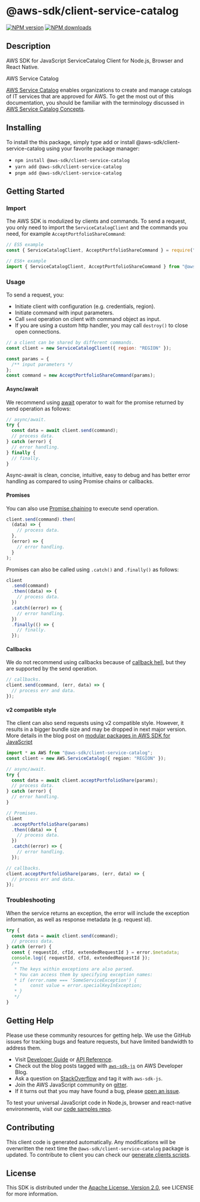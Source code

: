 <!-- generated file, do not edit directly -->

# @aws-sdk/client-service-catalog

[![NPM version](https://img.shields.io/npm/v/@aws-sdk/client-service-catalog/latest.svg)](https://www.npmjs.com/package/@aws-sdk/client-service-catalog)
[![NPM downloads](https://img.shields.io/npm/dm/@aws-sdk/client-service-catalog.svg)](https://www.npmjs.com/package/@aws-sdk/client-service-catalog)

## Description

AWS SDK for JavaScript ServiceCatalog Client for Node.js, Browser and React Native.

<fullname>AWS Service Catalog</fullname>

<p>
<a href="https://aws.amazon.com/servicecatalog/">AWS Service Catalog</a> enables
organizations to create and manage catalogs of IT services that are approved for AWS. To
get the most out of this documentation, you should be familiar with the terminology
discussed in <a href="http://docs.aws.amazon.com/servicecatalog/latest/adminguide/what-is_concepts.html">AWS Service Catalog
Concepts</a>.</p>

## Installing

To install the this package, simply type add or install @aws-sdk/client-service-catalog
using your favorite package manager:

- `npm install @aws-sdk/client-service-catalog`
- `yarn add @aws-sdk/client-service-catalog`
- `pnpm add @aws-sdk/client-service-catalog`

## Getting Started

### Import

The AWS SDK is modulized by clients and commands.
To send a request, you only need to import the `ServiceCatalogClient` and
the commands you need, for example `AcceptPortfolioShareCommand`:

```js
// ES5 example
const { ServiceCatalogClient, AcceptPortfolioShareCommand } = require("@aws-sdk/client-service-catalog");
```

```ts
// ES6+ example
import { ServiceCatalogClient, AcceptPortfolioShareCommand } from "@aws-sdk/client-service-catalog";
```

### Usage

To send a request, you:

- Initiate client with configuration (e.g. credentials, region).
- Initiate command with input parameters.
- Call `send` operation on client with command object as input.
- If you are using a custom http handler, you may call `destroy()` to close open connections.

```js
// a client can be shared by different commands.
const client = new ServiceCatalogClient({ region: "REGION" });

const params = {
  /** input parameters */
};
const command = new AcceptPortfolioShareCommand(params);
```

#### Async/await

We recommend using [await](https://developer.mozilla.org/en-US/docs/Web/JavaScript/Reference/Operators/await)
operator to wait for the promise returned by send operation as follows:

```js
// async/await.
try {
  const data = await client.send(command);
  // process data.
} catch (error) {
  // error handling.
} finally {
  // finally.
}
```

Async-await is clean, concise, intuitive, easy to debug and has better error handling
as compared to using Promise chains or callbacks.

#### Promises

You can also use [Promise chaining](https://developer.mozilla.org/en-US/docs/Web/JavaScript/Guide/Using_promises#chaining)
to execute send operation.

```js
client.send(command).then(
  (data) => {
    // process data.
  },
  (error) => {
    // error handling.
  }
);
```

Promises can also be called using `.catch()` and `.finally()` as follows:

```js
client
  .send(command)
  .then((data) => {
    // process data.
  })
  .catch((error) => {
    // error handling.
  })
  .finally(() => {
    // finally.
  });
```

#### Callbacks

We do not recommend using callbacks because of [callback hell](http://callbackhell.com/),
but they are supported by the send operation.

```js
// callbacks.
client.send(command, (err, data) => {
  // process err and data.
});
```

#### v2 compatible style

The client can also send requests using v2 compatible style.
However, it results in a bigger bundle size and may be dropped in next major version. More details in the blog post
on [modular packages in AWS SDK for JavaScript](https://aws.amazon.com/blogs/developer/modular-packages-in-aws-sdk-for-javascript/)

```ts
import * as AWS from "@aws-sdk/client-service-catalog";
const client = new AWS.ServiceCatalog({ region: "REGION" });

// async/await.
try {
  const data = await client.acceptPortfolioShare(params);
  // process data.
} catch (error) {
  // error handling.
}

// Promises.
client
  .acceptPortfolioShare(params)
  .then((data) => {
    // process data.
  })
  .catch((error) => {
    // error handling.
  });

// callbacks.
client.acceptPortfolioShare(params, (err, data) => {
  // process err and data.
});
```

### Troubleshooting

When the service returns an exception, the error will include the exception information,
as well as response metadata (e.g. request id).

```js
try {
  const data = await client.send(command);
  // process data.
} catch (error) {
  const { requestId, cfId, extendedRequestId } = error.$metadata;
  console.log({ requestId, cfId, extendedRequestId });
  /**
   * The keys within exceptions are also parsed.
   * You can access them by specifying exception names:
   * if (error.name === 'SomeServiceException') {
   *     const value = error.specialKeyInException;
   * }
   */
}
```

## Getting Help

Please use these community resources for getting help.
We use the GitHub issues for tracking bugs and feature requests, but have limited bandwidth to address them.

- Visit [Developer Guide](https://docs.aws.amazon.com/sdk-for-javascript/v3/developer-guide/welcome.html)
  or [API Reference](https://docs.aws.amazon.com/AWSJavaScriptSDK/v3/latest/index.html).
- Check out the blog posts tagged with [`aws-sdk-js`](https://aws.amazon.com/blogs/developer/tag/aws-sdk-js/)
  on AWS Developer Blog.
- Ask a question on [StackOverflow](https://stackoverflow.com/questions/tagged/aws-sdk-js) and tag it with `aws-sdk-js`.
- Join the AWS JavaScript community on [gitter](https://gitter.im/aws/aws-sdk-js-v3).
- If it turns out that you may have found a bug, please [open an issue](https://github.com/aws/aws-sdk-js-v3/issues/new/choose).

To test your universal JavaScript code in Node.js, browser and react-native environments,
visit our [code samples repo](https://github.com/aws-samples/aws-sdk-js-tests).

## Contributing

This client code is generated automatically. Any modifications will be overwritten the next time the `@aws-sdk/client-service-catalog` package is updated.
To contribute to client you can check our [generate clients scripts](https://github.com/aws/aws-sdk-js-v3/tree/main/scripts/generate-clients).

## License

This SDK is distributed under the
[Apache License, Version 2.0](http://www.apache.org/licenses/LICENSE-2.0),
see LICENSE for more information.
